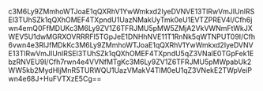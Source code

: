 c3M6Ly9ZMmhoWTJoaE1qQXRhV1YwWmkxd2IyeDVNVE13TlRwVmJIUnlRSEl3TUhSZk1qQXhOMEF4TXpndU1UazNMakUyTmk0eU1EVTZPREV4I/Cfh6jwn4emQ0FfMDUKc3M6Ly9ZV1Z6TFRJMU5pMW5ZMjA2VkVWNmFtWkJXWEV5U1dwMGRXOVRRRFl5TGpJeE1DNHhNVE11T1RnNk5qWTNPUT09I/Cfh6vwn4e3RlJfMDkKc3M6Ly9ZMmhoWTJoaE1qQXRhV1YwWmkxd2IyeDVNVE13TlRwVmJIUnlRSEl3TUhSZk1qQXhOMEF4TXpndU5qZ3VNalE0TGpFek1EbzRNVEU9I/Cfh7rwn4e4VVNfMTgKc3M6Ly9ZV1Z6TFRJMU5pMWpabUk2WW5kb2MydHljMnR5TURWQU1UazVMakV4TlM0eU1qZ3VNekE2TWpVeiPwn4e68J+HuFVTXzE5Cg==